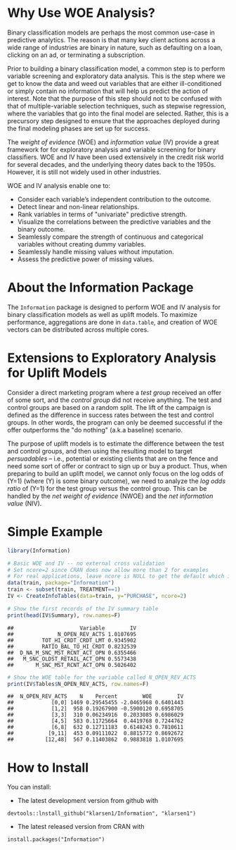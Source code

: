 <!-- README.md is generated from README.Rmd. Please edit that file -->
Why Use WOE Analysis?
=====================

Binary classification models are perhaps the most common use-case in predictive analytics. The reason is that many key client actions across a wide range of industries are binary in nature, such as defaulting on a loan, clicking on an ad, or terminating a subscription.

Prior to building a binary classification model, a common step is to perform variable screening and exploratory data analysis. This is the step where we get to know the data and weed out variables that are either ill-conditioned or simply contain no information that will help us predict the action of interest. Note that the purpose of this step should not to be confused with that of multiple-variable selection techniques, such as stepwise regression, where the variables that go into the final model are selected. Rather, this is a precursory step designed to ensure that the approaches deployed during the final modeling phases are set up for success.

The *weight of evidence* (WOE) and *information value* (IV) provide a great framework for for exploratory analysis and variable screening for binary classifiers. WOE and IV have been used extensively in the credit risk world for several decades, and the underlying theory dates back to the 1950s. However, it is still not widely used in other industries.

WOE and IV analysis enable one to:

-   Consider each variable’s independent contribution to the outcome.
-   Detect linear and non-linear relationships.
-   Rank variables in terms of "univariate" predictive strength.
-   Visualize the correlations between the predictive variables and the binary outcome.
-   Seamlessly compare the strength of continuous and categorical variables without creating dummy variables.
-   Seamlessly handle missing values without imputation.
-   Assess the predictive power of missing values.

About the Information Package
=============================

The `Information` package is designed to perform WOE and IV analysis for binary classification models as well as uplift models. To maximize performance, aggregations are done in `data.table`, and creation of WOE vectors can be distributed across multiple cores.

Extensions to Exploratory Analysis for Uplift Models
====================================================

Consider a direct marketing program where a *test group* received an offer of some sort, and the *control group* did not receive anything. The test and control groups are based on a random split. The lift of the campaign is defined as the difference in success rates between the test and control groups. In other words, the program can only be deemed successful if the offer outperforms the "do nothing" (a.k.a baseline) scenario.

The purpose of uplift models is to estimate the difference between the test and control groups, and then using the resulting model to target *persuadables* – i.e., potential or existing clients that are on the fence and need some sort of offer or contract to sign up or buy a product. Thus, when preparing to build an uplift model, we cannot only focus on the log odds of \(Y=1\) (where \(Y\) is some binary outcome), we need to analyze the *log odds ratio* of \(Y=1\) for the test group versus the control group. This can be handled by the *net weight of evidence* (NWOE) and the *net information value* (NIV).

Simple Example
==============

``` r
library(Information)

# Basic WOE and IV -- no external cross validation
# Set ncore=2 since CRAN does now allow more than 2 for examples
# For real applications, leave ncore is NULL to get the default which is: number of cores - 1
data(train, package="Information")
train <- subset(train, TREATMENT==1)
IV <- CreateInfoTables(data=train, y="PURCHASE", ncore=2)

# Show the first records of the IV summary table
print(head(IV$Summary), row.names=F)
```

    ##                     Variable        IV
    ##              N_OPEN_REV_ACTS 1.0107695
    ##         TOT_HI_CRDT_CRDT_LMT 0.9345902
    ##         RATIO_BAL_TO_HI_CRDT 0.8232539
    ##  D_NA_M_SNC_MST_RCNT_ACT_OPN 0.6355466
    ##   M_SNC_OLDST_RETAIL_ACT_OPN 0.5573438
    ##       M_SNC_MST_RCNT_ACT_OPN 0.5026402

``` r
# Show the WOE table for the variable called N_OPEN_REV_ACTS
print(IV$Tables$N_OPEN_REV_ACTS, row.names=F)
```

    ##  N_OPEN_REV_ACTS    N    Percent        WOE        IV
    ##            [0,0] 1469 0.29545455 -2.0465968 0.6401443
    ##            [1,2]  958 0.19267900 -0.5900120 0.6958705
    ##            [3,3]  310 0.06234916  0.2033085 0.6986029
    ##            [4,5]  583 0.11725664  0.4419768 0.7244762
    ##            [6,8]  632 0.12711183  0.6148243 0.7810611
    ##           [9,11]  453 0.09111022  0.8815772 0.8692672
    ##          [12,48]  567 0.11403862  0.9883818 1.0107695

How to Install
==============

You can install:

-   The latest development version from github with

<!-- -->

    devtools::lnstall_github("klarsen1/Information", "klarsen1")

-   The latest released version from CRAN with

<!-- -->

    install.packages("Information")
